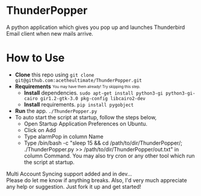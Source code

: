 # ThunderPopper
A python application which gives you pop up and launches Thunderbird Email client when new mails arrive.

# How to Use
  - **Clone** this repo using ``git clone git@github.com:acetheultimate/ThunderPopper.git``
  - **Requirements** <sub><sup>You may have them already! Try skipping this step.</sup></sub>
    - **Install** dependencies. ``sudo apt-get install python3-gi python3-gi-cairo gir1.2-gtk-3.0 pkg-config libcairo2-dev``
    - **Install** requirements. ``pip install pygobject``
  - **Run** the app. ``./ThunderPopper.py``
  - To auto start the script at startup, follow the steps below,
      - Open Startup Application Preferences on Ubuntu.
      - Click on Add
      - Type alarmPop in column Name
      - Type /bin/bash -c "sleep 15 && cd /path/to/dir/ThunderPopper/; ./ThunderPopper.py >> /path/to/dir/ThunderPopper/out.txt" in column Command. You may also try cron or any other tool which run the script at startup.
 
Multi Account Syncing support added and in dev...  
Please do let me know if anything breaks. Also, I'd very much appreciate any help or suggestion. Just fork it up and get started!
